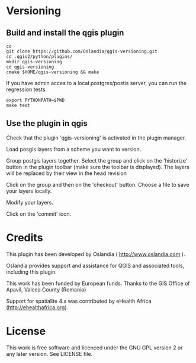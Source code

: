 Versioning
==========

Build and install the qgis plugin
---------------------------------

    cd
    git clone https://github.com/Oslandia/qgis-versioning.git
    cd .qgis2/python/plugins/ 
    mkdir qgis-versioning
    cd qgis-versioning
    cmake $HOME/qgis-versioning && make

If you have admin acces to a local postgres/postis server, you can run the regression tests:
    
    export PYTHONPATH=$PWD
    make test

Use the plugin in qgis
----------------------

Check that the plugin 'qgis-versioning' is activated in the plugin manager.

Load posgis layers from a scheme you want to version.

Group postgis layers together. Select the group and click on the 'historize' button in the plugin toolbar (make sure the toolbar is displayed). The layers will be replaced by their view in the head revision

Click on the group and then on the 'checkout' button. Choose a file to save your layers locally.

Modify your layers.

Click on the 'commit' icon.

Credits
=======

This plugin has been developed by Oslandia ( http://www.oslandia.com ).

Oslandia provides support and assistance for QGIS and associated tools, including this plugin.

This work has been funded by European funds.
Thanks to the GIS Office of Apavil, Valcea County (Romania)

Support for spatialite 4.x was contributed by eHealth Africa (http://ehealthafrica.org).

License
=======

This work is free software and licenced under the GNU GPL version 2 or any later version.
See LICENSE file.
